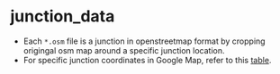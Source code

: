 junction_data
=============
* Each `*.osm` file is a junction in openstreetmap format by cropping origingal osm map around a specific junction location.
* For specific junction coordinates in Google Map, refer to this [table]().
